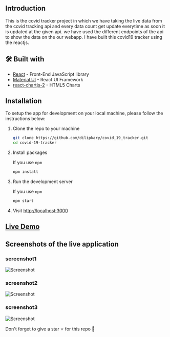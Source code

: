 ## Introduction
This is the covid tracker project in which we have taking the live data from the covid tracking api and every data count get update everytime as soon it is updated at the given api.
we have used the different endpoints of the api to show the data on the our webapp.
I have built this covid19 tracker using the reactjs.
## 🛠️ Built with

- [React](https://es.reactjs.org/) - Front-End JavaScript library
- [Material UI](https://material-ui.com/) - React UI Framework
- [react-chartjs-2](https://github.com/jerairrest/react-chartjs-2) - HTML5 Charts

## Installation

To setup the app for development on your local machine, please follow the instructions below:

1. Clone the repo to your machine

   ```bash
   git clone https://github.com/dilipkary/covid_19_tracker.git
   cd covid-19-tracker
   ```

2. Install packages

   If you use `npm`

   ```bash
   npm install
   ```

3. Run the development server

   If you use `npm`

   ```bash
   npm start
   ```
4. Visit <http://localhost:3000>

## [Live Demo](https://covid-19-tracker-1.herokuapp.com/)

## Screenshots of the live application
### screenshot1
![Screenshot](screenshot.png)
### screenshot2
![Screenshot](screenshot.png)
### screenshot3
![Screenshot](screenshot.png)

Don't forget to give a star :star: for this repo :slightly_smiling_face:
